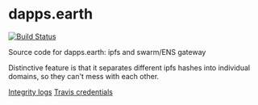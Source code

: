# dapps.earth

[![Build Status](https://travis-ci.com/burdakovd/dapps.earth.svg?branch=master)](https://travis-ci.com/burdakovd/dapps.earth)

Source code for dapps.earth: ipfs and swarm/ENS gateway

Distinctive feature is that it separates different ipfs hashes into individual domains, so they can't mess with each other.

[Integrity logs](https://dapps.earth/integrity/)
[Travis credentials](https://dapps.earth/travis-credentials/)
